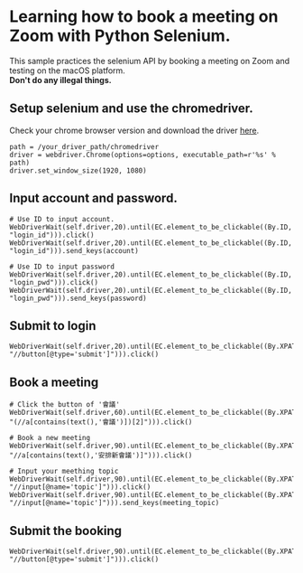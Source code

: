 # Learning how to book a meeting on Zoom with Python Selenium.

This sample practices the selenium API by booking a meeting on Zoom and testing on the macOS platform.<br>
**Don't do any illegal things.**

## Setup selenium and use the chromedriver. 
Check your chrome browser version and download the driver [here](https://chromedriver.chromium.org/downloads).
```
path = /your_driver_path/chromedriver
driver = webdriver.Chrome(options=options, executable_path=r'%s' % path)
driver.set_window_size(1920, 1080)
```

## Input account and password.
```
# Use ID to input account.
WebDriverWait(self.driver,20).until(EC.element_to_be_clickable((By.ID, "login_id"))).click()
WebDriverWait(self.driver,20).until(EC.element_to_be_clickable((By.ID, "login_id"))).send_keys(account)

# Use ID to input password
WebDriverWait(self.driver,20).until(EC.element_to_be_clickable((By.ID, "login_pwd"))).click()
WebDriverWait(self.driver,20).until(EC.element_to_be_clickable((By.ID, "login_pwd"))).send_keys(password)
```

## Submit to login
```
WebDriverWait(self.driver,20).until(EC.element_to_be_clickable((By.XPATH, "//button[@type='submit']"))).click()
```

## Book a meeting
```
# Click the button of '會議'
WebDriverWait(self.driver,60).until(EC.element_to_be_clickable((By.XPATH, "(//a[contains(text(),'會議')])[2]"))).click()

# Book a new meeting
WebDriverWait(self.driver,90).until(EC.element_to_be_clickable((By.XPATH, "//a[contains(text(),'安排新會議')]"))).click()

# Input your meething topic
WebDriverWait(self.driver,90).until(EC.element_to_be_clickable((By.XPATH, "//input[@name='topic']"))).click()
WebDriverWait(self.driver,90).until(EC.element_to_be_clickable((By.XPATH, "//input[@name='topic']"))).send_keys(meeting_topic)
```

## Submit the booking
```
WebDriverWait(self.driver,90).until(EC.element_to_be_clickable((By.XPATH, "//button[@type='submit']"))).click()
```


